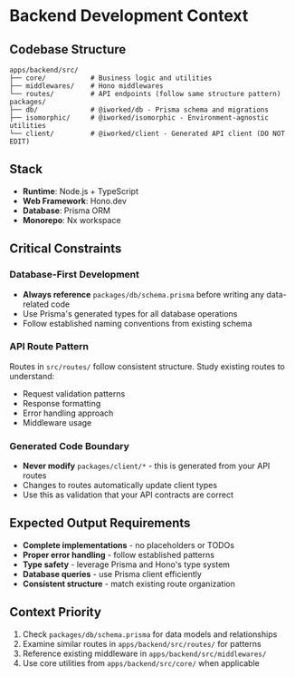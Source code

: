 # Backend Development Context

## Codebase Structure

```
apps/backend/src/
├── core/           # Business logic and utilities
├── middlewares/    # Hono middlewares
└── routes/         # API endpoints (follow same structure pattern)
packages/
├── db/             # @iworked/db - Prisma schema and migrations
├── isomorphic/     # @iworked/isomorphic - Environment-agnostic utilities
└── client/         # @iworked/client - Generated API client (DO NOT EDIT)
```

## Stack

- **Runtime**: Node.js + TypeScript
- **Web Framework**: Hono.dev
- **Database**: Prisma ORM
- **Monorepo**: Nx workspace

## Critical Constraints

### Database-First Development

- **Always reference** `packages/db/schema.prisma` before writing any data-related code
- Use Prisma's generated types for all database operations
- Follow established naming conventions from existing schema

### API Route Pattern

Routes in `src/routes/` follow consistent structure. Study existing routes to understand:

- Request validation patterns
- Response formatting
- Error handling approach
- Middleware usage

### Generated Code Boundary

- **Never modify** `packages/client/*` - this is generated from your API routes
- Changes to routes automatically update client types
- Use this as validation that your API contracts are correct

## Expected Output Requirements

- **Complete implementations** - no placeholders or TODOs
- **Proper error handling** - follow established patterns
- **Type safety** - leverage Prisma and Hono's type system
- **Database queries** - use Prisma client efficiently
- **Consistent structure** - match existing route organization

## Context Priority

1. Check `packages/db/schema.prisma` for data models and relationships
2. Examine similar routes in `apps/backend/src/routes/` for patterns
3. Reference existing middleware in `apps/backend/src/middlewares/`
4. Use core utilities from `apps/backend/src/core/` when applicable
